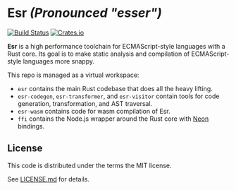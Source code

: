 # Esr _(Pronounced "esser")_

[![Build Status](https://travis-ci.com/tzvipm/esr.svg?branch=master)](https://travis-ci.com/tzvipm/esr)
[![Crates.io](https://img.shields.io/crates/v/esr.svg)](https://crates.io/crates/esr)

**Esr** is a high performance toolchain for ECMAScript-style languages with a Rust core. Its goal is to make static analysis and compilation of ECMAScript-style languages more snappy.

This repo is managed as a virtual workspace:

- `esr` contains the main Rust codebase that does all the heavy lifting.
- `esr-codegen`, `esr-transformer`, and `esr-visitor` contain tools for code generation, transformation, and AST traversal.
- `esr-wasm` contains code for wasm compilation of Esr.
- `ffi` contains the Node.js wrapper around the Rust core with [Neon](http://neon.rustbridge.io/) bindings.

## License

This code is distributed under the terms the MIT license.

See [LICENSE.md](LICENSE.md) for details.
